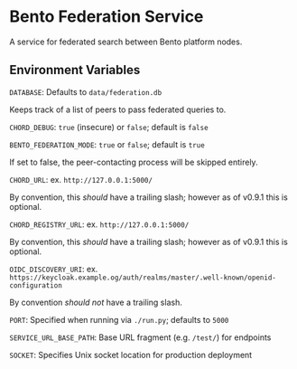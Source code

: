 # Bento Federation Service

A service for federated search between Bento platform nodes.

## Environment Variables

`DATABASE`: Defaults to `data/federation.db`

Keeps track of a list of peers to pass federated queries to.

`CHORD_DEBUG`: `true` (insecure) or `false`; default is `false`

`BENTO_FEDERATION_MODE`: `true` or `false`; default is `true`

If set to false, the peer-contacting process will be skipped entirely.

`CHORD_URL`: ex. `http://127.0.0.1:5000/`

By convention, this *should* have a trailing slash; however as of v0.9.1 this 
is optional.

`CHORD_REGISTRY_URL`: ex. `http://127.0.0.1:5000/`

By convention, this *should* have a trailing slash; however as of v0.9.1 this 
is optional.

`OIDC_DISCOVERY_URI`:
ex. `https://keycloak.example.og/auth/realms/master/.well-known/openid-configuration`

By convention *should not* have a trailing slash.

`PORT`: Specified when running via `./run.py`; defaults to `5000`

`SERVICE_URL_BASE_PATH`: Base URL fragment (e.g. `/test/`) for endpoints

`SOCKET`: Specifies Unix socket location for production deployment
